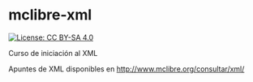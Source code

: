 # mclibre-xml

[![License: CC BY-SA 4.0](https://img.shields.io/badge/License-CC%20BY--SA%204.0-lightgrey.svg)](https://creativecommons.org/licenses/by-sa/4.0/deed.es_ES)

Curso de iniciación al XML

Apuntes de XML disponibles en http://www.mclibre.org/consultar/xml/
